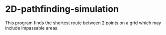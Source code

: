 # 2D-pathfinding-simulation
This program finds the shortest route between 2 points on a grid which may include impassable areas. 
